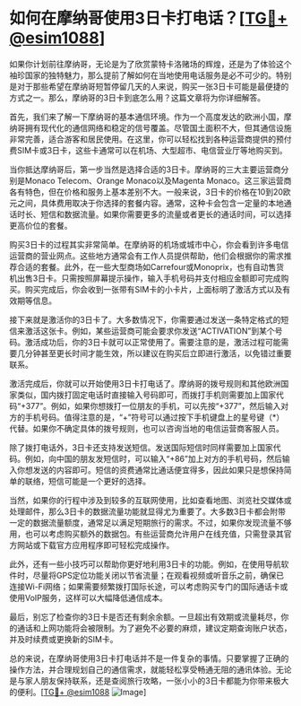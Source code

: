 # 如何在摩纳哥使用3日卡打电话？[[TG💪+ @esim1088](https://t.me/s/esim1088)]

如果你计划前往摩纳哥，无论是为了欣赏蒙特卡洛赌场的辉煌，还是为了体验这个袖珍国家的独特魅力，那么提前了解如何在当地使用电话服务是必不可少的。特别是对于那些希望在摩纳哥短暂停留几天的人来说，购买一张3日卡可能是最便捷的方式之一。那么，摩纳哥的3日卡到底怎么用？这篇文章将为你详细解答。

首先，我们来了解一下摩纳哥的基本通信环境。作为一个高度发达的欧洲小国，摩纳哥拥有现代化的通信网络和稳定的信号覆盖。尽管国土面积不大，但其通信设施非常完善，适合游客和居民使用。在这里，你可以轻松找到各种运营商提供的预付费SIM卡或3日卡，这些卡通常可以在机场、大型超市、电信营业厅等地购买到。

当你抵达摩纳哥后，第一步当然是选择合适的3日卡。摩纳哥的三大主要运营商分别是Monaco Telecom、Orange Monaco以及Magenta Monaco。这三家运营商各有特色，但在价格和服务上基本差别不大。一般来说，3日卡的价格在10到20欧元之间，具体费用取决于你选择的套餐内容。通常，这种卡会包含一定量的本地通话时长、短信和数据流量。如果你需要更多的流量或者更长的通话时间，可以选择更高价位的套餐。

购买3日卡的过程其实非常简单。在摩纳哥的机场或城市中心，你会看到许多电信运营商的营业网点。这些地方通常会有工作人员提供帮助，他们会根据你的需求推荐合适的套餐。此外，在一些大型商场如Carrefour或Monoprix，也有自动售货机出售3日卡。只需按照屏幕提示操作，输入手机号码并支付相应金额即可完成购买。购买完成后，你会收到一张带有SIM卡的小卡片，上面标明了激活方式以及有效期等信息。

接下来就是激活你的3日卡了。大多数情况下，你需要通过发送一条特定格式的短信来激活这张卡。例如，某些运营商可能会要求你发送“ACTIVATION”到某个号码。激活成功后，你的3日卡就可以正常使用了。需要注意的是，激活过程可能需要几分钟甚至更长时间才能生效，所以建议在购买后立即进行激活，以免错过重要联系。

激活完成后，你就可以开始使用3日卡打电话了。摩纳哥的拨号规则和其他欧洲国家类似，国内拨打固定电话时直接输入号码即可，而拨打手机则需要加上国家代码“+377”。例如，如果你想拨打一位朋友的手机，可以先按“+377”，然后输入对方的手机号码。值得注意的是，“+”符号可以通过按下手机键盘上的星号键（*）代替。如果你不确定具体的拨号规则，也可以咨询当地的电信运营商客服人员。

除了拨打电话外，3日卡还支持发送短信。发送国际短信时同样需要加上国家代码。例如，向中国的朋友发短信时，可以输入“+86”加上对方的手机号码，然后输入你想发送的内容即可。短信的资费通常比通话便宜得多，因此如果只是想保持简单的联络，短信可能是一个更好的选择。

当然，如果你的行程中涉及到较多的互联网使用，比如查看地图、浏览社交媒体或处理邮件，那么3日卡的数据流量功能就显得尤为重要了。大多数3日卡都会附带一定的数据流量额度，通常足以满足短期旅行的需求。不过，如果你发现流量不够用，也可以考虑购买额外的数据包。有些运营商允许用户在线充值，只需登录其官方网站或下载官方应用程序即可轻松完成操作。

此外，还有一些小技巧可以帮助你更好地利用3日卡的功能。例如，在使用导航软件时，尽量将GPS定位功能关闭以节省流量；在观看视频或听音乐之前，确保已连接Wi-Fi网络；如果需要频繁拨打国际长途，可以考虑购买专门的国际通话卡或使用VoIP服务，这样可以大幅降低通信成本。

最后，别忘了检查你的3日卡是否还有剩余余额。一旦超出有效期或流量耗尽，你的通话和上网功能将会被限制。为了避免不必要的麻烦，建议定期查询账户状态，并及时续费或更换新的SIM卡。

总的来说，在摩纳哥使用3日卡打电话并不是一件复杂的事情。只要掌握了正确的操作方法，并合理规划自己的通信需求，就能轻松享受畅通无阻的通讯体验。无论是与家人朋友保持联系，还是查阅旅行攻略，一张小小的3日卡都能为你带来极大的便利。[[TG💪+ @esim1088](https://t.me/s/esim1088) ![Image](https://i.postimg.cc/4NQfJmqS/Snipaste-2025-05-13-00-14-12.png)]